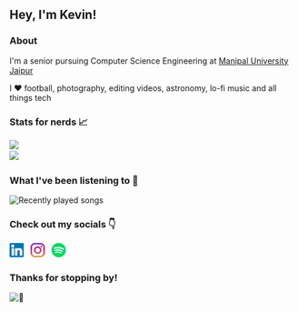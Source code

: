 ## Hey, I'm Kevin! 

### About

I'm a senior pursuing Computer Science Engineering at [Manipal University Jaipur](https://jaipur.manipal.edu "College website!")

I ❤ football, photography, editing videos, astronomy, lo-fi music and all things tech

### Stats for nerds 📈

<p>
<img src="https://github-readme-stats.vercel.app/api?username=kevzpeter&show_icons=true&theme=yeblu" />
<br/>
<img src="https://github-readme-stats.vercel.app/api/top-langs/?username=kevzpeter&layout=compact&langs_count=8&theme=yeblu" />
</p>

### What I've been listening to 🎵

![Recently played songs](https://spotify-recently-played-readme.vercel.app/api?user=kevzpeter)

### Check out my socials 👇

<p >
  <a href="https://www.linkedin.com/in/kevinpeterk"><img width="25" height="25" src="/icons/linkedin.svg"></a>
  &nbsp;
  <a href="https://www.instagram.com/kevzpeter"><img width="25" height="25" src="/icons/instagram.svg"></a>
  &nbsp;
  <a href="https://open.spotify.com/user/kevzpeter"><img width="25" height="25" src="/icons/spotify.svg"></a>
   &nbsp;
</p>

### Thanks for stopping by!

![👀](https://visitor-badge.glitch.me/badge?page_id=KevzPeter.Kevzpeter)
